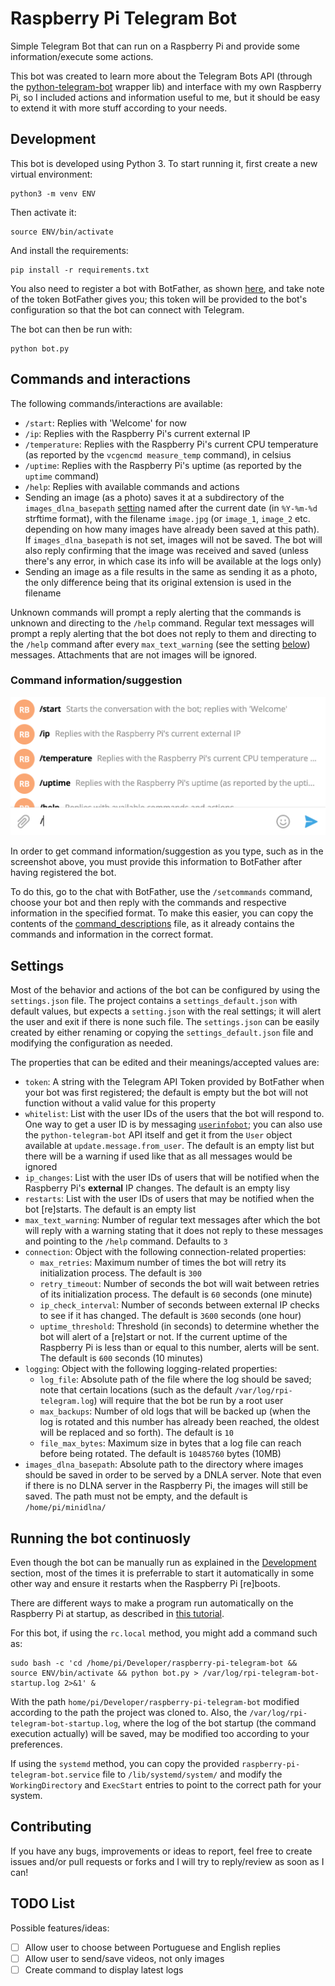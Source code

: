 # Raspberry Pi Telegram Bot

Simple Telegram Bot that can run on a Raspberry Pi and provide some
information/execute some actions.

This bot was created to learn more about the Telegram Bots API
(through the [python-telegram-bot](https://github.com/python-telegram-bot/)
wrapper lib) and interface with my own Raspberry Pi, so I included actions
and information useful to me, but it should be easy to extend it with more
stuff according to your needs.

## Development

This bot is developed using Python 3. To start running it, first create a
new virtual environment:

    python3 -m venv ENV

Then activate it:

    source ENV/bin/activate

And install the requirements:

    pip install -r requirements.txt

You also need to register a bot with BotFather, as shown
[here](https://core.telegram.org/bots#creating-a-new-bot), and take note of the
token BotFather gives you; this token will be provided to the bot's configuration
so that the bot can connect with Telegram.

The bot can then be run with:

    python bot.py

## Commands and interactions

The following commands/interactions are available:

* `/start`: Replies with 'Welcome' for now
* `/ip`: Replies with the Raspberry Pi's current external IP
* `/temperature`: Replies with the Raspberry Pi's current CPU temperature
(as reported by the `vcgencmd measure_temp` command), in celsius
* `/uptime`: Replies with the Raspberry Pi's uptime (as reported by the `uptime`
command)
* `/help`: Replies with available commands and actions
* Sending an image (as a photo) saves it at a subdirectory of the
`images_dlna_basepath` [setting](#settings) named after the current date
(in `%Y-%m-%d` strftime format), with the filename `image.jpg` (or `image_1`,
`image_2` etc. depending on how many images have already been saved at this path).
If `images_dlna_basepath` is not set, images will not be saved. The bot will also
reply confirming that the image was received and saved (unless there's any error,
in which case its info will be available at the logs only)
* Sending an image as a file results in the same as sending it as a photo, the
only difference being that its original extension is used in the filename

Unknown commands will prompt a reply alerting that the commands is unknown and
directing to the `/help` command. Regular text messages will prompt a reply
alerting that the bot does not reply to them and directing to the `/help`
command after every `max_text_warning` (see the setting [below](#settings))
messages. Attachments that are not images will be ignored.

### Command information/suggestion

![command information](command_info.png)

In order to get command information/suggestion as you type, such as in the
screenshot above, you must provide this information to BotFather after having
registered the bot.

To do this, go to the chat with BotFather, use the `/setcommands` command,
choose your bot and then reply with the commands and respective information
in the specified format. To make this easier, you can copy the contents of
the [command_descriptions](command_descriptions.txt) file, as it already
contains the commands and information in the correct format.

## Settings

Most of the behavior and actions of the bot can be configured by using the
`settings.json` file. The project contains a `settings_default.json` with
default values, but expects a `setting.json` with the real settings; it will
alert the user and exit if there is none such file. The `settings.json` can be
easily created by either renaming or copying the `settings_default.json` file
and modifying the configuration as needed.

The properties that can be edited and their meanings/accepted values are:

* `token`: A string with the Telegram API Token provided by BotFather when your
bot was first registered; the default is empty but the bot will not function
without a valid value for this property
* `whitelist`: List with the user IDs of the users that the bot will respond to.
One way to get a user ID is by messaging [`userinfobot`](https://t.me/userinfobot);
you can also use the `python-telegram-bot` API itself and get it from the `User`
object available at `update.message.from_user`. The default is an empty list but
there will be a warning if used like that as all messages would be ignored
* `ip_changes`: List with the user IDs of users that will be notified when the
Raspberry Pi's **external** IP changes. The default is an empty lisy
* `restarts`: List with the user IDs of users that may be notified when the bot
[re]starts. The default is an empty list
* `max_text_warning`: Number of regular text messages after which the bot will
reply with a warning stating that it does not reply to these messages and
pointing to the `/help` command. Defaults to `3`
* `connection`: Object with the following connection-related properties:
    * `max_retries`: Maximum number of times the bot will retry its initialization
    process. The default is `300`
    * `retry_timeout`: Number of seconds the bot will wait between retries of its
    initialization process. The default is `60` seconds (one minute)
    * `ip_check_interval`: Number of seconds between external IP checks to see if
    it has changed. The default is `3600` seconds (one hour)
    * `uptime_threshold`: Threshold (in seconds) to determine whether the bot will
    alert of a [re]start or not. If the current uptime of the Raspberry Pi is less
    than or equal to this number, alerts will be sent. The default is `600` seconds
    (10 minutes)
* `logging`: Object with the following logging-related properties:
    * `log_file`: Absolute path of the file where the log should be saved; note
    that certain locations (such as the default `/var/log/rpi-telegram.log`) will
    require that the bot be run by a root user
    * `max_backups`: Number of old logs that will be backed up (when the log is
    rotated and this number has already been reached, the oldest will be replaced
    and so forth). The default is `10`
    * `file_max_bytes`: Maximum size in bytes that a log file can reach before
    being rotated. The default is `10485760` bytes (10MB)
* `images_dlna_basepath`: Absolute path to the directory where images should be
saved in order to be served by a DNLA server. Note that even if there is no DLNA
server in the Raspberry Pi, the images will still be saved. The path must not be
empty, and the default is `/home/pi/minidlna/`

## Running the bot continuosly

Even though the bot can be manually run as explained in the
[Development](#development) section, most of the times it is preferrable to start
it automatically in some other way and ensure it restarts when the Raspberry Pi
[re]boots.

There are different ways to make a program run automatically on the Raspberry Pi
at startup, as described in
[this tutorial](https://learn.sparkfun.com/tutorials/how-to-run-a-raspberry-pi-program-on-startup).

For this bot, if using the `rc.local` method, you might add a command such as:

    sudo bash -c 'cd /home/pi/Developer/raspberry-pi-telegram-bot && source ENV/bin/activate && python bot.py > /var/log/rpi-telegram-bot-startup.log 2>&1' &

With the path `home/pi/Developer/raspberry-pi-telegram-bot` modified according to
the path the project was cloned to. Also, the
`/var/log/rpi-telegram-bot-startup.log`, where the log of the bot startup (the
command execution actually) will be saved, may be modified too according to your
preferences.

If using the `systemd` method, you can copy the provided
`raspberry-pi-telegram-bot.service` file to `/lib/systemd/system/` and modify the
`WorkingDirectory` and `ExecStart` entries to point to the correct path for your
system.

## Contributing

If you have any bugs, improvements or ideas to report, feel free to create issues
and/or pull requests or forks and I will try to reply/review as soon as I can!


## TODO List

Possible features/ideas:
* [ ] Allow user to choose between Portuguese and English replies
* [ ] Allow user to send/save videos, not only images
* [ ] Create command to display latest logs
